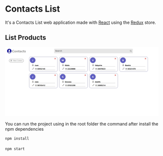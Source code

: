 # Contacts List
It's a Contacts List web application made with [React](https://github.com/facebook/react) using the [Redux](https://github.com/reactjs/redux) store.

## List Products
![Contacts List](/Contacts.jpg)

You can run the project using in the root folder the command after install the npm dependencies
```javascript
npm install

npm start
```
